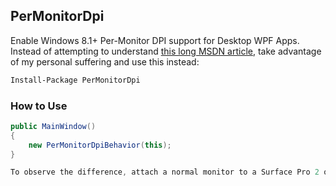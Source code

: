 ## PerMonitorDpi

Enable Windows 8.1+ Per-Monitor DPI support for Desktop WPF Apps. Instead of attempting to understand [this long MSDN article](http://msdn.microsoft.com/en-us/library/ms701681(v=vs.85).aspx), take advantage of my personal suffering and use this instead:

```sh
Install-Package PerMonitorDpi
```

### How to Use

```cs
public MainWindow()
{
    new PerMonitorDpiBehavior(this);
}

To observe the difference, attach a normal monitor to a Surface Pro 2 or other Retina-DPI monitor, then move your window between the two monitors. Per-Monitor DPI apps will stay sharp, normal apps will have blurred text on the Retina monitor.
